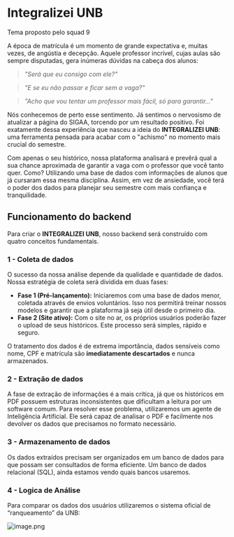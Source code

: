 # Integralizei UNB

Tema proposto pelo squad 9 

A época de matrícula é um momento de grande expectativa e, muitas vezes, de angústia e decepção. Aquele professor incrível, cujas aulas são sempre disputadas, gera inúmeras dúvidas na cabeça dos alunos:

> *"Será que eu consigo com ele?"*
> 

> *"E se eu não passar e ficar sem a vaga?"*
> 

> *"Acho que vou tentar um professor mais fácil, só para garantir..."*
> 

Nós conhecemos de perto esse sentimento. Já sentimos o nervosismo de atualizar a página do SIGAA, torcendo por um resultado positivo. Foi exatamente dessa experiência que nasceu a ideia do **INTEGRALIZEI UNB**: uma ferramenta pensada para acabar com o "achismo" no momento mais crucial do semestre.

Com apenas o seu histórico, nossa plataforma analisará e prevêrá qual a sua chance aproximada de garantir a vaga com o professor que você tanto quer. Como? Utilizando uma base de dados com informações de alunos que já cursaram essa mesma disciplina. Assim, em vez de ansiedade, você terá o poder dos dados para planejar seu semestre com mais confiança e tranquilidade.

## Funcionamento do backend

Para criar o **INTEGRALIZEI UNB**, nosso backend será construído com quatro conceitos fundamentais.

### 1 - Coleta de dados

O sucesso da nossa análise depende da qualidade e quantidade de dados. Nossa estratégia de coleta será dividida em duas fases:

- **Fase 1 (Pré-lançamento):** Iniciaremos com uma base de dados menor, coletada através de envios voluntários. Isso nos permitirá treinar nossos modelos e garantir que a plataforma já seja útil desde o primeiro dia.
- **Fase 2 (Site ativo):** Com o site no ar, os próprios usuários poderão fazer o upload de seus históricos. Este processo será simples, rápido e seguro.

O tratamento dos dados é de extrema importância, dados sensíveis como nome, CPF e matrícula são **imediatamente descartados** e nunca armazenados.

### 2 - Extração de dados

A fase de extração de informações é a mais crítica, já que os históricos em PDF possuem estruturas inconsistentes que dificultam a leitura por um software comum. Para resolver esse problema, utilizaremos um agente de Inteligência Artificial. Ele será capaz de analisar o PDF e facilmente nos devolver os dados que precisamos no formato necessário.

### 3 - Armazenamento de dados

Os dados extraídos precisam ser organizados em um banco de dados para que possam ser consultados de forma eficiente. Um banco de dados relacional (SQL), ainda estamos vendo quais bancos usaremos.

### 4 - Logica de Análise

Para comparar os dados dos usuários utilizaremos o sistema oficial de “ranqueamento” da UNB:

![image.png](https://github.com/unb-mds/2025-2-Squad-09/blob/460ee869d35a064a00ce6381d3639f9493a3b7c1/doc/Fotos/Readme%20fotos/image.png)
